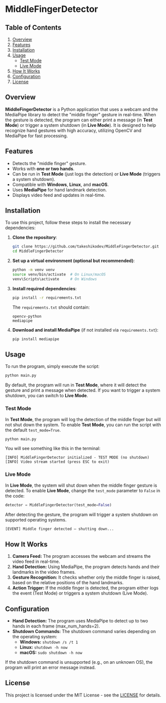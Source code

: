 # MiddleFingerDetector

## Table of Contents
1. [Overview](#overview)
2. [Features](#features)
3. [Installation](#installation)
4. [Usage](#usage)
    - [Test Mode](#test-mode)
    - [Live Mode](#live-mode)
5. [How It Works](#how-it-works)
6. [Configuration](#configuration)
7. [License](#license)

## Overview

**MiddleFingerDetector** is a Python application that uses a webcam and the MediaPipe library to detect the "middle finger" gesture in real-time. When the gesture is detected, the program can either print a message (in **Test Mode**) or trigger a system shutdown (in **Live Mode**). It is designed to help recognize hand gestures with high accuracy, utilizing OpenCV and MediaPipe for fast processing.

## Features

- Detects the "middle finger" gesture.
- Works with **one or two hands**.
- Can be run in **Test Mode** (just logs the detection) or **Live Mode** (triggers a system shutdown).
- Compatible with **Windows**, **Linux**, and **macOS**.
- Uses **MediaPipe** for hand landmark detection.
- Displays video feed and updates in real-time.

## Installation

To use this project, follow these steps to install the necessary dependencies:

1. **Clone the repository**:
    ```bash
    git clone https://github.com/takeshikodev/MiddleFingerDetector.git
    cd MiddleFingerDetector
    ```

2. **Set up a virtual environment (optional but recommended)**:
    ```bash
    python -m venv venv
    source venv/bin/activate  # On Linux/macOS
    venv\Scripts\activate     # On Windows
    ```

3. **Install required dependencies**:
    ```bash
    pip install -r requirements.txt
    ```

   The `requirements.txt` should contain:
    ```text
    opencv-python
    mediapipe
    ```

4. **Download and install MediaPipe** (if not installed via `requirements.txt`):
    ```bash
    pip install mediapipe
    ```

## Usage

To run the program, simply execute the script:

```bash
python main.py
```

By default, the program will run in **Test Mode**, where it will detect the gesture and print a message when detected. If you want to trigger a system shutdown, you can switch to **Live Mode**.

### Test Mode

In **Test Mode**, the program will log the detection of the middle finger but will not shut down the system.
To enable **Test Mode**, you can run the script with the default `test_mode=True`.

```bash
python main.py
```

You will see something like this in the terminal:

```pgsql
[INFO] MiddleFingerDetector initialized - TEST MODE (no shutdown)
[INFO] Video stream started (press ESC to exit)
```

### Live Mode

In **Live Mode**, the system will shut down when the middle finger gesture is detected.
To enable **Live Mode**, change the `test_mode` parameter to `False` in the code:

```python
detector = MiddleFingerDetector(test_mode=False)
```

After detecting the gesture, the program will trigger a system shutdown on supported operating systems.

```bash
[EVENT] Middle finger detected — shutting down...
```

## How It Works

1. **Camera Feed:** The program accesses the webcam and streams the video feed in real-time.
2. **Hand Detection:** Using MediaPipe, the program detects hands and their landmarks in the video frames.
3. **Gesture Recognition:** It checks whether only the middle finger is raised, based on the relative positions of the hand landmarks.
4. **Action Trigger:** If the middle finger is detected, the program either logs the event (Test Mode) or triggers a system shutdown (Live Mode).

## Configuration

- **Hand Detection:** The program uses MediaPipe to detect up to two hands in each frame (max_num_hands=2).
- **Shutdown Commands:** The shutdown command varies depending on the operating system:
  - **Windows:** `shutdown /s /t 1`
  - **Linux:** `shutdown -h now`
  - **macOS:** `sudo shutdown -h now`

If the shutdown command is unsupported (e.g., on an unknown OS), the program will print an error message instead.

## License

This project is licensed under the MIT License - see the [LICENSE](LICENSE) for details.
